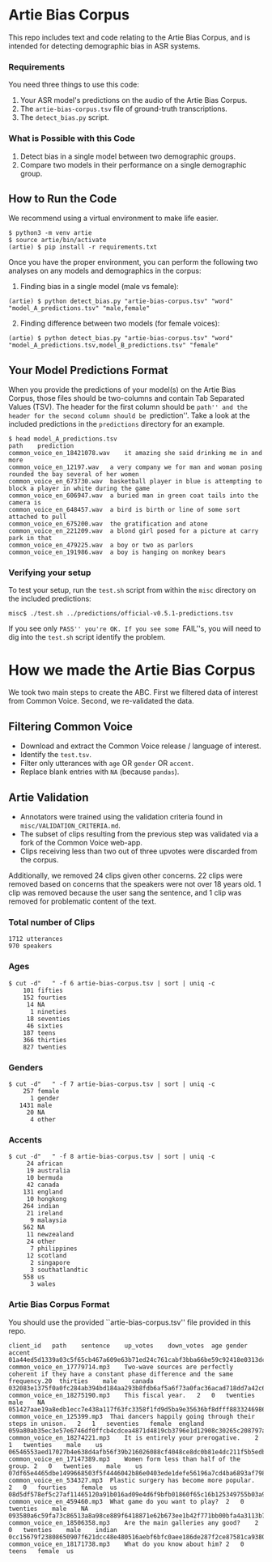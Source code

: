 # Artie Bias Corpus

This repo includes text and code relating to the Artie Bias Corpus, and is intended for detecting demographic bias in ASR systems.

### Requirements

You need three things to use this code:

1. Your ASR model's predictions on the audio of the Artie Bias Corpus.
2. The `artie-bias-corpus.tsv` file of ground-truth transcriptions.
3. The `detect_bias.py` script.


### What is Possible with this Code

1. Detect bias in a single model between two demographic groups.
2. Compare two models in their performance on a single demographic group.


## How to Run the Code

We recommend using a virtual environment to make life easier.

```
$ python3 -m venv artie
$ source artie/bin/activate
(artie) $ pip install -r requirements.txt
```
Once you have the proper environment, you can perform the following two analyses on any models and demographics in the corpus:

1. Finding bias in a single model (male vs female):

```
(artie) $ python detect_bias.py "artie-bias-corpus.tsv" "word" "model_A_predictions.tsv" "male,female"
```

2. Finding difference between two models (for female voices):

```
(artie) $ python detect_bias.py "artie-bias-corpus.tsv" "word" "model_A_predictions.tsv,model_B_predictions.tsv" "female"
```


## Your Model Predictions Format

When you provide the predictions of your model(s) on the Artie Bias Corpus, those files should be two-columns and contain Tab Separated Values (TSV). The header for the first column should be ``path'' and the header for the second column should be ``prediction''. Take a look at the included predictions in the `predictions` directory for an example.

```
$ head model_A_predictions.tsv
path	prediction
common_voice_en_18421078.wav	it amazing she said drinking me in and more
common_voice_en_12197.wav	a very company we for man and woman posing rounded the bay several of her women
common_voice_en_673730.wav	basketball player in blue is attempting to block a player in white during the game
common_voice_en_606947.wav	a buried man in green coat tails into the camera is
common_voice_en_648457.wav	a bird is birth or line of some sort attached to pull
common_voice_en_675200.wav	the gratification and atone
common_voice_en_221209.wav	a blond girl posed for a picture at carry park in that
common_voice_en_479225.wav	a boy or two as parlors
common_voice_en_191986.wav	a boy is hanging on monkey bears
```

### Verifying your setup

To test your setup, run the `test.sh` script from within the `misc` directory on the included predictions:

```
misc$ ./test.sh ../predictions/official-v0.5.1-predictions.tsv

```

If you see only ``PASS'' you're OK. If you see some ``FAIL''s, you will need to dig into the `test.sh` script identify the problem.


# How we made the Artie Bias Corpus 

We took two main steps to create the ABC. First we filtered data of interest from Common Voice. Second, we re-validated the data.

## Filtering Common Voice 

- Download and extract the Common Voice release / language of interest.
- Identify the `test.tsv`.
- Filter only utterances with `age` OR `gender` OR `accent`.
- Replace blank entries with `NA` (because `pandas`).

## Artie Validation

- Annotators were trained using the validation criteria found in `misc/VALIDATION_CRITERIA.md`.
- The subset of clips resulting from the previous step was validated via a fork of the Common Voice web-app.
- Clips receiving less than two out of three upvotes were discarded from the corpus.

Additionally, we removed 24 clips given other concerns. 22 clips were removed based on concerns that the speakers were not over 18 years old. 1 clip was removed because the user sang the sentence, and 1 clip was removed for problematic content of the text.

### Total number of Clips
```
1712 utterances
970 speakers
```

### Ages
```
$ cut -d"   " -f 6 artie-bias-corpus.tsv | sort | uniq -c
    101 fifties
    152 fourties
     14 NA
      1 nineties
     18 seventies
     46 sixties
    187 teens
    366 thirties
    827 twenties
```

### Genders
```
$ cut -d"   " -f 7 artie-bias-corpus.tsv | sort | uniq -c
    257 female
      1 gender
   1431 male
     20 NA
      4 other
```

### Accents
```
$ cut -d"   " -f 8 artie-bias-corpus.tsv | sort | uniq -c
     24 african
     19 australia
     10 bermuda
     42 canada
    131 england
     10 hongkong
    264 indian
     21 ireland
      9 malaysia
    562 NA
     11 newzealand
     24 other
      7 philippines
     12 scotland
      2 singapore
      3 southatlandtic
    558 us
      3 wales
```

### Artie Bias Corpus Format

You should use the provided ``artie-bias-corpus.tsv'' file provided in this repo.

```
client_id	path	sentence	up_votes	down_votes	age	gender	accent
01a44ed5d1339a03c5f65cb467a609e63b71ed24c761cabf3bba66be59c92418e0313dce376ec5e11d6b209f9314ffd3bd8ff629e559dddb9911bc4cb13f9b9f	common_voice_en_17779714.mp3	Two-wave sources are perfectly coherent if they have a constant phase difference and the same frequency.20	thirties	male	canada
032083e1375f0a0fc284ab394bd184aa293b8fdb6af5a6f73a0fac36acad718dd7a42c682e3b8b323d901afbd749cfc261877ca94ab3a7df1e68ef8f92124e75	common_voice_en_18275190.mp3	This fiscal year.	2	0	twenties	male	NA
051427aae19a8edb1ecc7e438a117f63fc3358f1fd9d5ba9e35636bf8dfff88332469860d6c192fb09d67eaf614ca6916b0405adb4becfce54c8f274da1e999c	common_voice_en_125399.mp3	Thai dancers happily going through their steps in unison.	2	1	seventies	female	england
059a80ab35ec3e57e6746df0ffcb4cdcea4871d4819cb3796e1d12908c30265c208797a64e62c60509eeece846b775248462b6d0b57c8d7ae74f056fdacdfd6d	common_voice_en_18274221.mp3	It is entirely your prerogative.	2	1	twenties	male	us
06546553aed17027b4e638d4afb56f39b216026088cf4048ce8dc0b81e4dc211f5b5edbd1d78c5c63394d844db1f0a361ca8a9ed79f2fb2d8dd4a50fedea7fa4	common_voice_en_17147389.mp3	Women form less than half of the group.	2	0	twenties	male	us
07df65e4465dbe1499668503f5f4446042b86e0403ede1defe56196a7cd4ba6893af79881a15b481384338c24e5e9dc5f3ab0f1ab8e9c5416cc1ecd6f910c58b	common_voice_en_534327.mp3	Plastic surgery has become more popular.	2	0	fourties	female	us
08d5df578ef5c27af11465120a91b016ad09e4d6f9bfb01860f65c16b125349755b03a995e9cbe07e1cf5bfdd69da45249368a2b4653350591b2f24153b12d41	common_voice_en_459460.mp3	What game do you want to play?	2	0	twenties	male	NA
093580a6c59fa73c86513a8a98ce889f6418871e62b673ee1b42f771bb00bfa4a3113b7132c114db2e9508e82470ff1c2b24596287d2b03b70d010163300006f	common_voice_en_18506358.mp3	Are the main galleries any good?	2	0	twenties	male	indian
0cc15679f23808650907f621dcc48e480516aebf6bfc0aee186de287f2ce87581ca9380529569f95fb46f885ee817d3902bb70a8f1a96b86415a59e76c356b48	common_voice_en_18171738.mp3	What do you know about him?	2	0	teens	female	us
```
